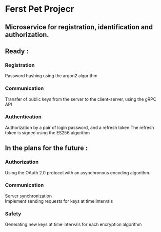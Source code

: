<h1>Ferst Pet Projecr</h1> 

<h2>Microservice for registration, identification and authorization.</h2>

<h2>Ready :</h2>
<p>
<h3>Registration</h3> 
Password hashing using the argon2 algorithm
<p>
<h3>Communication</h3>
Transfer of public keys from the server to the client-server, using the gRPC API
</p>
<p>
<h3>Authentication</h3>
Authorization by a pair of login password, and a refresh token 
The refresh token is signed using the ES256 algorithm
</p>
<h2>In the plans for the future :</2>
<p>
<h3>Authorization</h3>
Using the OAuth 2.0 protocol with an asynchronous encoding algorithm.
</p>
<h3>Communication</h3>
Server synchronization<br>
Implement sending requests for keys at time intervals<br>
</p>
<h3> Safety</h3>
Generating new keys at time intervals for each encryption algorithm
</p>